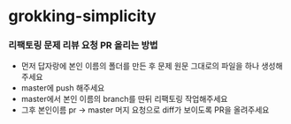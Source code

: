 # grokking-simplicity

### 리팩토링 문제 리뷰 요청 PR 올리는 방법
- 먼저 답자랑에 본인 이름의 폴더를 만든 후 문제 원문 그대로의 파일을 하나 생성해주세요
- master에 push 해주세요
- master에서 본인 이름의 branch를 딴뒤 리팩토링 작업해주세요
- 그후 본인이름 pr -> master 머지 요청으로 diff가 보이도록 PR을 올려주세요

